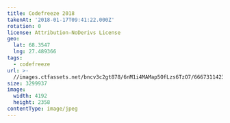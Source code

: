 ```yaml
---
title: Codefreeze 2018
takenAt: '2018-01-17T09:41:22.000Z'
rotation: 0
license: Attribution-NoDerivs License
geo:
  lat: 68.3547
  lng: 27.489366
tags:
  - codefreeze
url: >-
  //images.ctfassets.net/bncv3c2gt878/6nM1i4MAMap5OfLzs6TzO7/66673114230893d667add31db1e3f39b/codefreeze-2018_39091627404_o
size: 3299937
image:
  width: 4192
  height: 2358
contentType: image/jpeg
---
```


